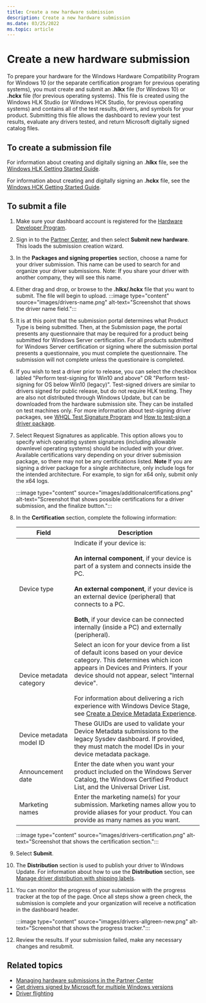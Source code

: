 ```yaml
---
title: Create a new hardware submission
description: Create a new hardware submission
ms.date: 03/25/2022
ms.topic: article
---
```


# Create a new hardware submission

To prepare your hardware for the Windows Hardware Compatibility Program for Windows 10 (or the separate certification program for previous operating systems), you must create and submit an **.hlkx** file (for Windows 10) or **.hckx** file (for previous operating systems). This file is created using the Windows HLK Studio (or Windows HCK Studio, for previous operating systems) and contains all of the test results, drivers, and symbols for your product. Submitting this file allows the dashboard to review your test results, evaluate any drivers tested, and return Microsoft digitally signed catalog files.

## To create a submission file

For information about creating and digitally signing an **.hlkx** file, see the [Windows HLK Getting Started Guide](/windows-hardware/test/hlk/getstarted/windows-hlk-getting-started).

For information about creating and digitally signing an **.hckx** file, see the [Windows HCK Getting Started Guide](/previous-versions/windows/hardware/hck/jj123537(v=vs.85)).

## To submit a file

1. Make sure your dashboard account is registered for the [Hardware Developer Program](https://partner.microsoft.com/dashboard/Registration/Hardware).

1. Sign in to the [Partner Center](https://partner.microsoft.com/dashboard), and then select **Submit new hardware**. This loads the submission creation wizard.

1. In the **Packages and signing properties** section, choose a name for your driver submission. This name can be used to search for and organize your driver submissions. Note: If you share your driver with another company, they will see this name.

1. Either drag and drop, or browse to the **.hlkx/.hckx** file that you want to submit. The file will begin to upload.
   :::image type="content" source="images/drivers-name.png" alt-text="Screenshot that shows the driver name field.":::

1. It is at this point that the submission portal determines what Product Type is being submitted. Then, at the Submission page, the portal presents any questionnaire that may be required for a product being submitted for Windows Server certification. For all products submitted for Windows Server certification or signing where the submission portal presents a questionnaire, you must complete the questionnaire. The submission will not complete unless the questionaire is completed.

1. If you wish to test a driver prior to release, you can select the checkbox labled "Perform test-signing for Win10 and above" OR "Perform test-signing for OS below Win10 (legacy)". Test-signed drivers are similar to drivers signed for public release, but do not require HLK testing. They are also not distributed through Windows Update, but can be downloaded from the hardware submission site. They can be installed on test machines only. For more information about test-signing driver packages, see [WHQL Test Signature Program](../install/whql-test-signature-program.md) and [How to test-sign a driver package](../install/how-to-test-sign-a-driver-package.md).

1. Select Request Signatures as applicable. This option allows you to specify which operating system signatures (including allowable downlevel operating systems) should be included with your driver. Available certifications vary depending on your driver submission package, so there may not be any certifications listed. **Note** If you are signing a driver package for a single architecture, only include logs for the intended architecture. For example, to sign for x64 only, submit only the x64 logs.

   :::image type="content" source="images/additionalcertifications.png" alt-text="Screenshot that shows possible certifications for a driver submission, and the finalize button.":::

1. In the **Certification** section, complete the following information:

   | Field | Description |
   |--|--|
   | Device type | Indicate if your device is:</br></br>**An internal component**, if your device is part of a system and connects inside the PC.</br></br>**An external component**, if your device is an external device (peripheral) that connects to a PC.</br></br>**Both**, if your device can be connected internally (inside a PC) and externally (peripheral). |
   | Device metadata category | Select an icon for your device from a list of default icons based on your device category. This determines which icon appears in Devices and Printers. If your device should not appear, select "Internal device".</br></br>For information about delivering a rich experience with Windows Device Stage, see [Create a Device Metadata Experience](create-a-device-metadata-experience.md). |
   | Device metadata model ID | These GUIDs are used to validate your Device Metadata submissions to the legacy Sysdev dashboard. If provided, they must match the model IDs in your device metadata package. |
   | Announcement date | Enter the date when you want your product included on the Windows Server Catalog, the Windows Certified Product List, and the Universal Driver List. |
   | Marketing names | Enter the marketing name(s) for your submission. Marketing names allow you to provide aliases for your product. You can provide as many names as you want.|

   :::image type="content" source="images/drivers-certification.png" alt-text="Screenshot that shows the certification section.":::

1. Select **Submit**.

1. The **Distribution** section is used to publish your driver to Windows Update. For information about how to use the **Distribution** section, see [Manage driver distribution with shipping labels](manage-driver-distribution-by-submission.md).

1. You can monitor the progress of your submission with the progress tracker at the top of the page. Once all steps show a green check, the submission is complete and your organization will receive a notification in the dashboard header.

   :::image type="content" source="images/drivers-allgreen-new.png" alt-text="Screenshot that shows the progress tracker.":::

1. Review the results. If your submission failed, make any necessary changes and resubmit.

## Related topics

- [Managing hardware submissions in the Partner Center](manage-your-hardware-submissions.md)
- [Get drivers signed by Microsoft for multiple Windows versions](get-drivers-signed-by-microsoft-for-multiple-windows-versions.md)
- [Driver flighting](driver-flighting.md)
